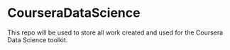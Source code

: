 # CourseraDataScience
This repo will be used to store all work created and used for the Coursera Data Science toolkit.
